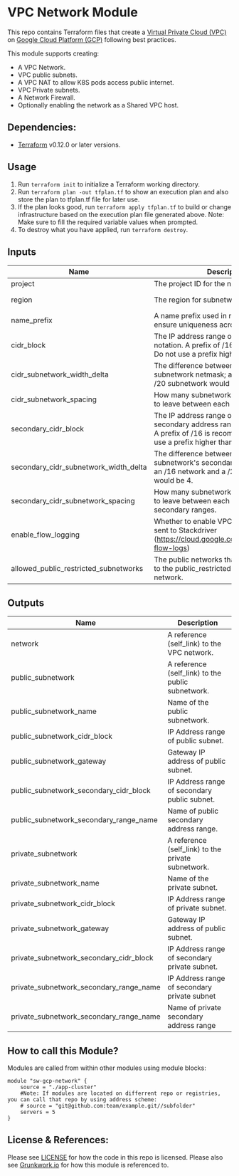 # VPC Network Module

This repo contains Terraform files that create a [Virtual Private Cloud (VPC)](https://cloud.google.com/vpc/docs/using-vpc) on [Google Cloud Platform (GCP)](https://cloud.google.com/gcp/?utm_source=google&utm_medium=cpc&utm_campaign=na-US-all-en-dr-bkws-all-all-trial-b-dr-1008076&utm_content=text-ad-none-any-DEV_c-CRE_115268617687-ADGP_Hybrid+%7C+AW+SEM+%7C+BKWS+%7C+US+%7C+en+%7C+BMM+~+Clouds+Google-KWID_43700010161690057-kwd-64595508764&utm_term=KW_%2Bclouds%20%2Bgoogle-ST_%2Bclouds+%2Bgoogle&gclid=EAIaIQobChMI3J_EqoCA6AIVUNbACh0AswkREAAYASAAEgLAl_D_BwE) following best practices.

This module supports creating:
* A VPC Network.
* VPC public subnets.
* A VPC NAT to allow K8S pods access public internet.
* VPC Private subnets.
* A Network Firewall.
* Optionally enabling the network as a Shared VPC host.

## Dependencies:
* [Terraform](https://www.terraform.io/downloads.html) v0.12.0 or later versions.

## Usage
1. Run `terraform init` to initialize a Terraform working directory.
2. Run `terraform plan -out tfplan.tf` to show an execution plan and also store the plan to tfplan.tf file for later use.
3. If the plan looks good, run `terraform apply tfplan.tf` to build or change infrastructure based on the execution plan file generated above. Note: Make sure to fill the required variable values when prompted.
4. To destroy what you have applied, run `terraform destroy`.

## Inputs
| Name | Description | Type | Default | Required | Example |
| ---- | ----------- | ---- | ------- | -------- | ------- |
| project | The project ID for the network. | string | No| Yes| dev|
| region | The region for subnetworks in the network. | string | No| Yes| us-central1 |
| name_prefix | A name prefix used in resource names to ensure uniqueness across a project.| string | No | Yes| test-network|
| cidr_block | The IP address range of the VPC in CIDR notation. A prefix of /16 is recommended. Do not use a prefix higher than /27.| string | 10.5.0.0/16| No | N/A|
| cidr_subnetwork_width_delta| The difference between your network and subnetwork netmask; an /16 network and a /20 subnetwork would be 4.| number | 4| No| N/A|
| cidr_subnetwork_spacing| How many subnetwork-mask sized spaces to leave between each subnetwork type.| number | 0 | No | N/A|
| secondary_cidr_block|The IP address range of the VPC's secondary address range in CIDR notation. A prefix of /16 is recommended. Do not use a prefix higher than /27.| string |10.6.0.0/16 | No| N/A|
|secondary_cidr_subnetwork_width_delta| The difference between your network and subnetwork's secondary range netmask; an /16 network and a /20 subnetwork would be 4.| number | 4| No| N/A|
|secondary_cidr_subnetwork_spacing| How many subnetwork-mask sized spaces to leave between each subnetwork type's secondary ranges.| number| 0 | No|N/A|
|enable_flow_logging|Whether to enable VPC Flow Logs being sent to Stackdriver (https://cloud.google.com/vpc/docs/using-flow-logs)| bool| true|No|N/A|
|allowed_public_restricted_subnetworks|The public networks that is allowed access to the public_restricted subnetwork of the network.| list(string)| [] | No | N/A|

## Outputs
| Name | Description |
| ---- | ----------- |
| network | A reference (self_link) to the VPC network. |
| public_subnetwork | A reference (self_link) to the public subnetwork.|
| public_subnetwork_name| Name of the public subnetwork.|
|public_subnetwork_cidr_block| IP Address range of public subnet.|
| public_subnetwork_gateway| Gateway IP address of public subnet.|
| public_subnetwork_secondary_cidr_block| IP Address range of secondary public subnet. |
| public_subnetwork_secondary_range_name| Name of public secondary address range.|
| private_subnetwork | A reference (self_link) to the private subnetwork.|
|private_subnetwork_name|Name of the private subnet.|
|private_subnetwork_cidr_block|IP Address range of private subnet.|
|private_subnetwork_gateway|Gateway IP address of public subnet.|
|private_subnetwork_secondary_cidr_block| IP Address range of secondary private subnet.|
|private_subnetwork_secondary_range_name| IP Address range of secondary private subnet|
|private_subnetwork_secondary_range_name|Name of private secondary address range|

## How to call this Module?
Modules are called from within other modules using module blocks:

```
module "sw-gcp-network" {
    source = "./app-cluster"
    #Note: If modules are located on differrent repo or registries, you can call that repo by using address scheme:
    # source = "git@github.com:team/example.git//subfolder"
    servers = 5
}
```

## License & References:
Please see [LICENSE](https://github.com/gruntwork-io/terraform-google-gke/blob/master/LICENSE) for how the code in this repo is licensed.
Please also see [Grunkwork.io](https://github.com/gruntwork-io/terraform-google-gke) for how this module is referenced to.


